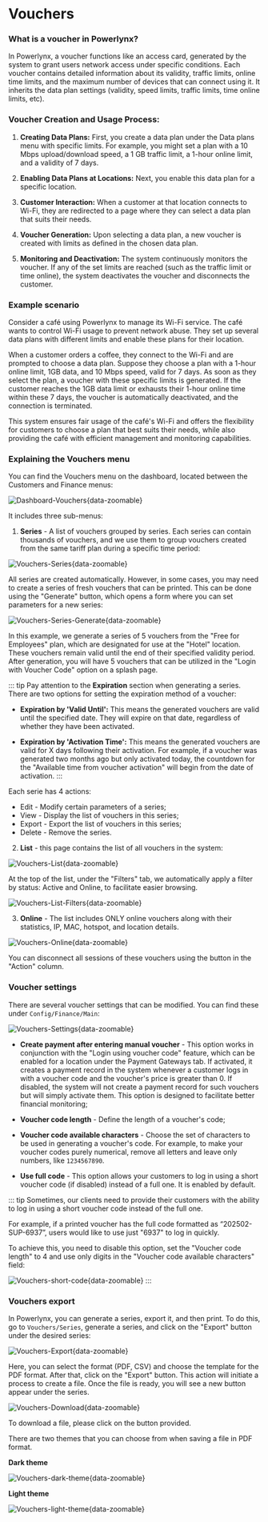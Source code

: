 # Vouchers

### What is a voucher in Powerlynx?

In Powerlynx, a voucher functions like an access card, generated by the system to grant users network access under specific conditions. Each voucher contains detailed information about its validity, traffic limits, online time limits, and the maximum number of devices that can connect using it. It inherits the data plan settings (validity, speed limits, traffic limits, time online limits, etc).

### Voucher Creation and Usage Process:

1. **Creating Data Plans:** First, you create a data plan under the Data plans menu with specific limits. For example, you might set a plan with a 10 Mbps upload/download speed, a 1 GB traffic limit, a 1-hour online limit, and a validity of 7 days.

2. **Enabling Data Plans at Locations:** Next, you enable this data plan for a specific location.

3. **Customer Interaction:** When a customer at that location connects to Wi-Fi, they are redirected to a page where they can select a data plan that suits their needs.

4. **Voucher Generation:** Upon selecting a data plan, a new voucher is created with limits as defined in the chosen data plan.

5. **Monitoring and Deactivation:** The system continuously monitors the voucher. If any of the set limits are reached (such as the traffic limit or time online), the system deactivates the voucher and disconnects the customer.

### Example scenario

Consider a café using Powerlynx to manage its Wi-Fi service. The café wants to control Wi-Fi usage to prevent network abuse. They set up several data plans with different limits and enable these plans for their location.

When a customer orders a coffee, they connect to the Wi-Fi and are prompted to choose a data plan. Suppose they choose a plan with a 1-hour online limit, 1GB data, and 10 Mbps speed, valid for 7 days. As soon as they select the plan, a voucher with these specific limits is generated. If the customer reaches the 1GB data limit or exhausts their 1-hour online time within these 7 days, the voucher is automatically deactivated, and the connection is terminated.

This system ensures fair usage of the café's Wi-Fi and offers the flexibility for customers to choose a plan that best suits their needs, while also providing the café with efficient management and monitoring capabilities.

### Explaining the Vouchers menu

You can find the Vouchers menu on the dashboard, located between the Customers and Finance menus:

![Dashboard-Vouchers](images/dashboard_vouchers.png){data-zoomable}

It includes three sub-menus:

1. **Series** - A list of vouchers grouped by series. Each series can contain thousands of vouchers, and we use them to group vouchers created from the same tariff plan during a specific time period:

![Vouchers-Series](images/vouchers_series.png){data-zoomable}

All series are created automatically. However, in some cases, you may need to create a series of fresh vouchers that can be printed. This can be done using the "Generate" button, which opens a form where you can set parameters for a new series:

![Vouchers-Series-Generate](images/serie-generate.png){data-zoomable}

In this example, we generate a series of 5 vouchers from the "Free for Employees" plan, which are designated for use at the "Hotel" location. These vouchers remain valid until the end of their specified validity period. After generation, you will have 5 vouchers that can be utilized in the "Login with Voucher Code" option on a splash page.

::: tip
Pay attention to the **Expiration** section when generating a series. There are two options for setting the expiration method of a voucher:
- **Expiration by 'Valid Until':** This means the generated vouchers are valid until the specified date. They will expire on that date, regardless of whether they have been activated.

- **Expiration by 'Activation Time':** This means the generated vouchers are valid for X days following their activation. For example, if a voucher was generated two months ago but only activated today, the countdown for the "Available time from voucher activation" will begin from the date of activation.
:::

Each serie has 4 actions: 
- Edit - Modify certain parameters of a series;
- View - Display the list of vouchers in this series;
- Export - Export the list of vouchers in this series;
- Delete - Remove the series. 

2. **List** - this page contains the list of all vouchers in the system:

![Vouchers-List](images/vouchers-list.png){data-zoomable}

At the top of the list, under the "Filters" tab, we automatically apply a filter by status: Active and Online, to facilitate easier browsing.

![Vouchers-List-Filters](images/vouchers-list-filters.png){data-zoomable}

3. **Online** - The list includes ONLY online vouchers along with their statistics, IP, MAC, hotspot, and location details.

![Vouchers-Online](images/vouchers-online.png){data-zoomable}

You can disconnect all sessions of these vouchers using the button in the "Action" column.

### Voucher settings

There are several voucher settings that can be modified. You can find these under `Config/Finance/Main`:

![Vouchers-Settings](images/vouchers-settings.png){data-zoomable}

* **Create payment after entering manual voucher** - This option works in conjunction with the "Login using voucher code" feature, which can be enabled for a location under the Payment Gateways tab. If activated, it creates a payment record in the system whenever a customer logs in with a voucher code and the voucher's price is greater than 0. If disabled, the system will not create a payment record for such vouchers but will simply activate them. This option is designed to facilitate better financial monitoring;

* **Voucher code length** - Define the length of a voucher's code;

* **Voucher code available characters** - Choose the set of characters to be used in generating a voucher's code. For example, to make your voucher codes purely numerical, remove all letters and leave only numbers, like `1234567890`.

* **Use full code** - This option allows your customers to log in using a short voucher code (if disabled) instead of a full one. It is enabled by default.

::: tip
Sometimes, our clients need to provide their customers with the ability to log in using a short voucher code instead of the full one.

For example, if a printed voucher has the full code formatted as “202502-SUP-6937”, users would like to use just "6937" to log in quickly.

To achieve this, you need to disable this option, set the "Voucher code length" to 4 and use only digits in the "Voucher code available characters" field:

![Vouchers-short-code](images/voucher-short-code.png){data-zoomable}
:::


### Vouchers export

In Powerlynx, you can generate a series, export it, and then print. To do this, go to `Vouchers/Series`, generate a series, and click on the "Export" button under the desired series:

![Vouchers-Export](images/vouchers_export_format.png){data-zoomable}

Here, you can select the format (PDF, CSV) and choose the template for the PDF format. After that, click on the "Export" button. This action will initiate a process to create a file. Once the file is ready, you will see a new button appear under the series.

![Vouchers-Download](images/vouchers_download_button.png){data-zoomable}

To download a file, please click on the button provided.

There are two themes that you can choose from when saving a file in PDF format.

**Dark theme**

![Vouchers-dark-theme](images/vouchers_dark_theme.png){data-zoomable}

**Light theme**

![Vouchers-light-theme](images/vouchers_light_theme.png){data-zoomable}